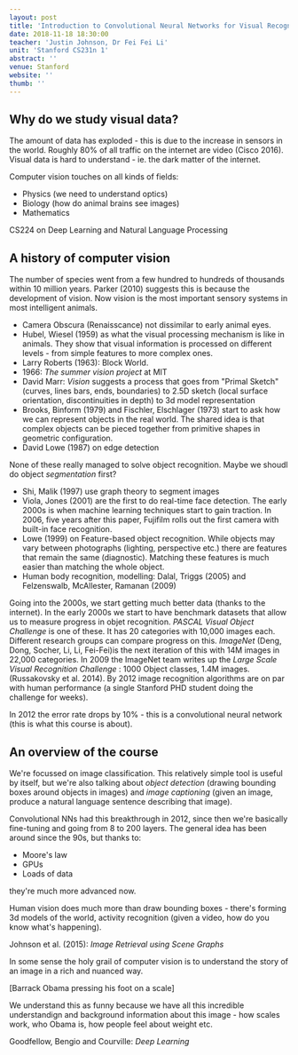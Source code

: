```yaml
---
layout: post
title: 'Introduction to Convolutional Neural Networks for Visual Recognition'
date: 2018-11-18 18:30:00
teacher: 'Justin Johnson, Dr Fei Fei Li'
unit: 'Stanford CS231n 1'
abstract: ''
venue: Stanford
website: ''
thumb: ''
---
```


## Why do we study visual data?

The amount of data has exploded - this is due to the increase in sensors in the world. Roughly 80% of all traffic on the internet are video (Cisco 2016). Visual data is hard to understand - ie. the dark matter of the internet.

Computer vision touches on all kinds of fields:

- Physics (we need to understand optics)
- Biology (how do animal brains see images)
- Mathematics

CS224 on Deep Learning and Natural Language Processing

## A history of computer vision

The number of species went from a few hundred to hundreds of thousands within 10 million years. Parker (2010) suggests this is because the development of vision. Now vision is the most important sensory systems in most intelligent animals.

- Camera Obscura (Renaisscance) not dissimilar to early animal eyes.
- Hubel, Wiesel (1959) as what the visual processing mechanism is like in animals. They show that visual information is processed on different levels - from simple features to more complex ones.
- Larry Roberts (1963): Block World.
- 1966: _The summer vision project_ at MIT
- David Marr: _Vision_ suggests a process that goes from "Primal Sketch" (curves, lines bars, ends, boundaries) to 2.5D sketch (local surface orientation, discontinuities in depth) to 3d model representation
- Brooks, Binform (1979) and Fischler, Elschlager (1973) start to ask how we can represent objects in the real world. The shared idea is that complex objects can be pieced together from primitive shapes in geometric configuration.
- David Lowe (1987) on edge detection

None of these really managed to solve object recognition. Maybe we shoudl do object _segmentation_ first?

- Shi, Malik (1997) use graph theory to segment images
- Viola, Jones (2001) are the first to do real-time face detection. The early 2000s is when machine learning techniques start to gain traction. In 2006, five years after this paper, Fujifilm rolls out the first camera with built-in face recognition.
- Lowe (1999) on Feature-based object recognition. While objects may vary between photographs (lighting, perspective etc.) there are features that remain the same (diagnostic). Matching these features is much easier than matching the whole object.
- Human body recognition, modelling: Dalal, Triggs (2005) and Felzenswalb, McAllester, Ramanan (2009)

Going into the 2000s, we start getting much better data (thanks to the internet). In the early 2000s we start to have benchmark datasets that allow us to measure progress in objet recognition. _PASCAL Visual Object Challenge_ is one of these. It has 20 categories with 10,000 images each. Different research groups can compare progress on this. _ImageNet_ (Deng, Dong, Socher, Li, Li, Fei-Fei)is the next iteration of this with 14M images in 22,000 categories. In 2009 the ImageNet team writes up the _Large Scale Visual Recognition Challenge_ : 1000 Object classes, 1.4M images. (Russakovsky et al. 2014). By 2012 image recognition algorithms are on par with human performance (a single Stanford PHD student doing the challenge for weeks).

In 2012 the error rate drops by 10% - this is a convolutional neural network (this is what this course is about).

## An overview of the course

We're focussed on image classification. This relatively simple tool is useful by itself, but we're also talking about _object detection_ (drawing bounding boxes around objects in images) and _image captioning_ (given an image, produce a natural language sentence describing that image).

Convolutional NNs had this breakthrough in 2012, since then we're basically fine-tuning and going from 8 to 200 layers. The general idea has been around since the 90s, but thanks to:

- Moore's law
- GPUs
- Loads of data

they're much more advanced now.

Human vision does much more than draw bounding boxes - there's forming 3d models of the world, activity recognition (given a video, how do you know what's happening).

Johnson et al. (2015): _Image Retrieval using Scene Graphs_

In some sense the holy grail of computer vision is to understand the story of an image in a rich and nuanced way.

[Barrack Obama pressing his foot on a scale]

We understand this as funny because we have all this incredible understandign and background information about this image - how scales work, who Obama is, how people feel about weight etc.

Goodfellow, Bengio and Courville: _Deep Learning_
